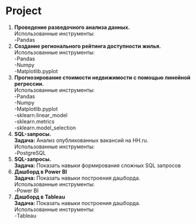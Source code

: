 # Project
1. **Проведение разведочного анализа данных.** <br />Использованные инструменты:
   <br />-Pandas
3. **Создание регионального рейтинга доступности жилья.** <br />Использованные инструменты:
   <br />-Pandas
   <br />-Numpy
   <br />-Matplotlib.pyplot
4. **Прогнозирование стоимости недвижимости с помощью линейной регрессии.** <br />Использованные инструменты:
   <br />-Pandas
   <br />-Numpy
   <br />-Matplotlib.pyplot
   <br />-sklearn.linear_model
   <br />-sklearn.metrics
   <br />-sklearn.model_selection
5. **SQL-запросы.**
   <br />**Задача:** Анализ опубликованных вакансий на HH.ru. <br />Использованные инструменты:
   <br />-PostgreSQL
6. **SQL-запросы.**
   <br />**Задача:** Показать навыки формирования сложных SQL запросов
7. **Дашборд в Power BI**
   <br />**Задача:** Показать навыки построения дашборда. <br />Использованные инструменты:
   <br />-Power BI
9. **Дашборд в Tableau**
   <br />**Задача:** Показать навыки построения дашборда. <br />Использованные инструменты:
   <br />-Tableau
